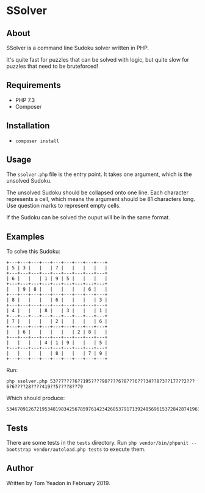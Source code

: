 # SSolver

## About

SSolver is a command line Sudoku solver written in PHP.

It's quite fast for puzzles that can be solved with logic, but quite slow for puzzles that need to be bruteforced!

## Requirements

* PHP 7.3
* Composer

## Installation

* `composer install`

## Usage

The `ssolver.php` file is the entry point. It takes one argument, which is the unsolved Sudoku.

The unsolved Sudoku should be collapsed onto one line. Each character represents a cell, which means the argument should be 81 characters long. Use question marks to represent empty cells.

If the Sudoku can be solved the ouput will be in the same format.

## Examples

To solve this Sudoku:

	+---+---+---+---+---+---+---+---+---+
	| 5 | 3 |   |   | 7 |   |   |   |   |
	+---+---+---+---+---+---+---+---+---+
	| 6 |   |   | 1 | 9 | 5 |   |   |   |
	+---+---+---+---+---+---+---+---+---+
	|   | 9 | 8 |   |   |   |   | 6 |   |
	+---+---+---+---+---+---+---+---+---+
	| 8 |   |   |   | 6 |   |   |   | 3 |
	+---+---+---+---+---+---+---+---+---+
	| 4 |   |   | 8 |   | 3 |   |   | 1 |
	+---+---+---+---+---+---+---+---+---+
	| 7 |   |   |   | 2 |   |   |   | 6 |
	+---+---+---+---+---+---+---+---+---+
	|   | 6 |   |   |   |   | 2 | 8 |   |
	+---+---+---+---+---+---+---+---+---+
	|   |   |   | 4 | 1 | 9 |   |   | 5 |
	+---+---+---+---+---+---+---+---+---+
	|   |   |   |   | 8 |   |   | 7 | 9 |
	+---+---+---+---+---+---+---+---+---+

Run:

	php ssolver.php 53??7????6??195????98????6?8???6???34??8?3??17???2???6?6????28????419??5????8??79

Which should produce:

	534678912672195348198342567859761423426853791713924856961537284287419635345286179

## Tests

There are some tests in the `tests` directory. Run `php vendor/bin/phpunit --bootstrap vendor/autoload.php tests` to execute them.

## Author

Written by Tom Yeadon in February 2019.
